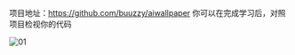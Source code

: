 项目地址：https://github.com/buuzzy/aiwallpaper
你可以在完成学习后，对照项目检视你的代码

![01](/img/AI/AI-Wallpaper/intro/01.png)